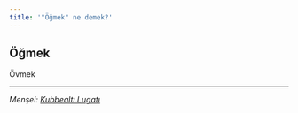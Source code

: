 ```yaml
---
title: '"Öğmek" ne demek?'
---
```


## Öğmek
Övmek

---
*Menşei: [Kubbealtı Lugatı](https://www.lugatim.com/s/Öğmek)*